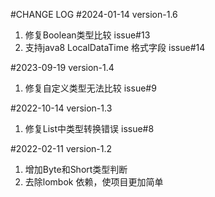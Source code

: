 #CHANGE LOG
#2024-01-14 version-1.6
1. 修复Boolean类型比较 issue#13
2. 支持java8 LocalDataTime 格式字段 issue#14

#2023-09-19 version-1.4
1. 修复自定义类型无法比较 issue#9

#2022-10-14 version-1.3
1. 修复List中类型转换错误 issue#8

#2022-02-11 version-1.2
1. 增加Byte和Short类型判断
2. 去除lombok 依赖，使项目更加简单


